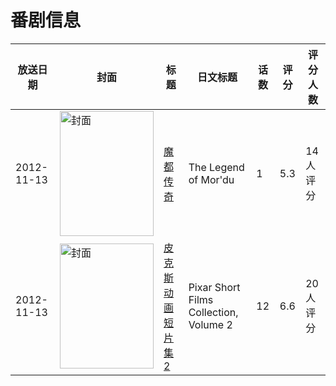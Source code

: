 # 番剧信息

|放送日期|封面|标题|日文标题|话数|评分|评分人数|
|---|---|---|---|---|---|---|
|2012-11-13|<img src="https://lain.bgm.tv/pic/cover/c/b0/05/112249_M6z17.jpg" alt="封面" style="width:150px;height:200px;object-fit:cover;">|[魔都传奇](https://bangumi.tv/subject/112249)|The Legend of Mor'du|1|5.3|14人评分|
|2012-11-13|<img src="https://lain.bgm.tv/pic/cover/c/ac/84/111251_LHLAN.jpg" alt="封面" style="width:150px;height:200px;object-fit:cover;">|[皮克斯动画短片集2](https://bangumi.tv/subject/111251)|Pixar Short Films Collection, Volume 2|12|6.6|20人评分|
